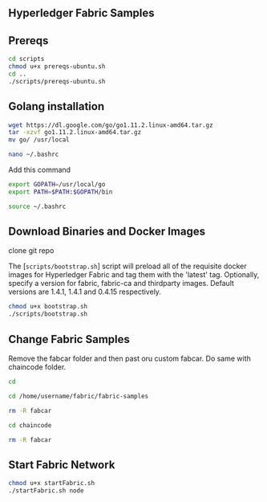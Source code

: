 [//]: # (SPDX-License-Identifier: CC-BY-4.0)

## Hyperledger Fabric Samples
## Prereqs

```bash
cd scripts
chmod u+x prereqs-ubuntu.sh
cd ..   
./scripts/prereqs-ubuntu.sh
```

## Golang installation

```bash
wget https://dl.google.com/go/go1.11.2.linux-amd64.tar.gz
tar -xzvf go1.11.2.linux-amd64.tar.gz
mv go/ /usr/local
```

```bash
nano ~/.bashrc
```

Add this command

```bash
export GOPATH=/usr/local/go
export PATH=$PATH:$GOPATH/bin
```

```bash
source ~/.bashrc
```

## Download Binaries and Docker Images
clone git repo

The [`scripts/bootstrap.sh`]
script will preload all of the requisite docker
images for Hyperledger Fabric and tag them with the 'latest' tag. Optionally,
specify a version for fabric, fabric-ca and thirdparty images. Default versions
are 1.4.1, 1.4.1 and 0.4.15 respectively.

```bash
chmod u+x bootstrap.sh
./scripts/bootstrap.sh
```

## Change Fabric Samples

Remove the fabcar folder and then past oru custom fabcar. Do same with chaincode folder.

```bash
cd

cd /home/username/fabric/fabric-samples

rm -R fabcar

cd chaincode

rm -R fabcar
```


## Start Fabric Network

```bash
chmod u+x startFabric.sh
./startFabric.sh node
```
